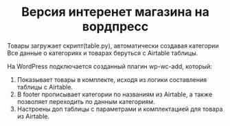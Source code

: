 <h1 align="center"> Версия интеренет магазина на вордпресс</h1>

Товары загружает скрипт(table.py), автоматически создавая категории
Все данные о категориях и товарах беруться с Airtable таблицы.

На WordPress подключается созданный плагин wp-wc-add, который: 
  1. Показывает товары в комплекте, исходя из логики составления таблицы с Airtable.
  2. В footer прописывает категории по названиям из Airtable, а также позволяет переходить по данным категориям.
  3. Настроены доп таблицы с параметрами и комплектацией для товара из Airtable.
